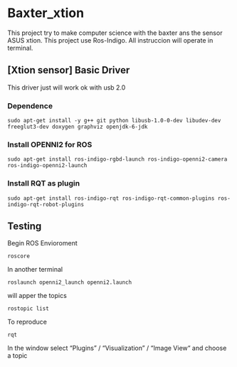 # Baxter_xtion
This project try to make computer science with the baxter ans the sensor ASUS xtion. This project use Ros-Indigo. 
All instruccion will operate in terminal. 

## [Xtion sensor] Basic Driver 
This driver just will work ok with usb 2.0
### Dependence
```
sudo apt-get install -y g++ git python libusb-1.0-0-dev libudev-dev freeglut3-dev doxygen graphviz openjdk-6-jdk
```
### Install OPENNI2 for ROS

```
sudo apt-get install ros-indigo-rgbd-launch ros-indigo-openni2-camera ros-indigo-openni2-launch
```
### Install RQT as plugin
```
sudo apt-get install ros-indigo-rqt ros-indigo-rqt-common-plugins ros-indigo-rqt-robot-plugins
```

## Testing 
Begin ROS Envioroment
```
roscore 
```
In another terminal

```
roslaunch openni2_launch openni2.launch
```
will apper the topics

```
rostopic list 
```
To reproduce 
```
rqt
```
In the window select “Plugins”  / “Visualization” / “Image View“ and choose a topic
